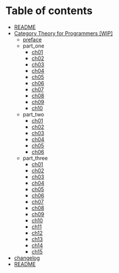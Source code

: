 # Table of contents

* [README](README.md)
* [Category Theory for Programmers \[WIP\]](category-theory-for-programmers-wip/README.md)
  * [preface](category-theory-for-programmers-wip/preface.md)
  * part\_one
    * [ch01](category-theory-for-programmers-wip/part_one/ch01.md)
    * [ch02](category-theory-for-programmers-wip/part_one/ch02.md)
    * [ch03](category-theory-for-programmers-wip/part_one/ch03.md)
    * [ch04](category-theory-for-programmers-wip/part_one/ch04.md)
    * [ch05](category-theory-for-programmers-wip/part_one/ch05.md)
    * [ch06](category-theory-for-programmers-wip/part_one/ch06.md)
    * [ch07](category-theory-for-programmers-wip/part_one/ch07.md)
    * [ch08](category-theory-for-programmers-wip/part_one/ch08.md)
    * [ch09](category-theory-for-programmers-wip/part_one/ch09.md)
    * [ch10](category-theory-for-programmers-wip/part_one/ch10.md)
  * part\_two
    * [ch01](category-theory-for-programmers-wip/part_two/ch01.md)
    * [ch02](category-theory-for-programmers-wip/part_two/ch02.md)
    * [ch03](category-theory-for-programmers-wip/part_two/ch03.md)
    * [ch04](category-theory-for-programmers-wip/part_two/ch04.md)
    * [ch05](category-theory-for-programmers-wip/part_two/ch05.md)
    * [ch06](category-theory-for-programmers-wip/part_two/ch06.md)
  * part\_three
    * [ch01](category-theory-for-programmers-wip/part_three/ch01.md)
    * [ch02](category-theory-for-programmers-wip/part_three/ch02.md)
    * [ch03](category-theory-for-programmers-wip/part_three/ch03.md)
    * [ch04](category-theory-for-programmers-wip/part_three/ch04.md)
    * [ch05](category-theory-for-programmers-wip/part_three/ch05.md)
    * [ch06](category-theory-for-programmers-wip/part_three/ch06.md)
    * [ch07](category-theory-for-programmers-wip/part_three/ch07.md)
    * [ch08](category-theory-for-programmers-wip/part_three/ch08.md)
    * [ch09](category-theory-for-programmers-wip/part_three/ch09.md)
    * [ch10](category-theory-for-programmers-wip/part_three/ch10.md)
    * [ch11](category-theory-for-programmers-wip/part_three/ch11.md)
    * [ch12](category-theory-for-programmers-wip/part_three/ch12.md)
    * [ch13](category-theory-for-programmers-wip/part_three/ch13.md)
    * [ch14](category-theory-for-programmers-wip/part_three/ch14.md)
    * [ch15](category-theory-for-programmers-wip/part_three/ch15.md)
* [changelog](changelog.md)
* [README](readme-1.md)

